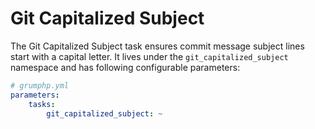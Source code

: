 # Git Capitalized Subject

The Git Capitalized Subject task ensures commit message subject lines start with a capital letter.
It lives under the `git_capitalized_subject` namespace and has following configurable parameters:

```yaml
# grumphp.yml
parameters:
    tasks:
        git_capitalized_subject: ~
```
